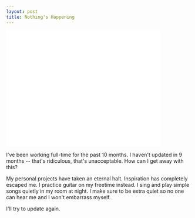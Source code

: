 ```yaml
---
layout: post
title: Nothing's Happening
---
```


<div class="img-container">
<iframe width="420" height="315" src="//www.youtube.com/embed/mU1UPpeGZdI" frameborder="0" allowfullscreen></iframe>
</div>

I've been working full-time for the past 10 months. I haven't updated in 9 months -- that's ridiculous, that's unacceptable. How can I get away with this?

My personal projects have taken an eternal halt. Inspiration has completely escaped me. I practice guitar on my freetime instead. I sing and play simple songs quietly in my room at night. I make sure to be extra quiet so no one can hear me and I won't embarrass myself.

I'll try to update again.


